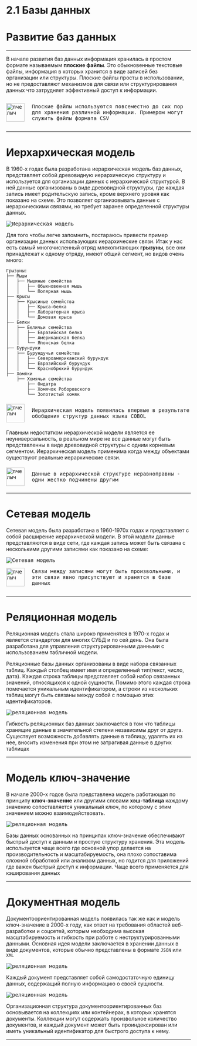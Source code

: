 # 2.1 Базы данных

# Развитие баз данных

---

В начале развития баз данных информация хранилась в простом формате называемым **плоские файлы**.
Это обыкновенные текстовые файлы, информация в которых хранится в виде записей без организации или структуры.
Плоские файлы просты в использовании, но не предоставляют механизмов для связи или структурирования данных что затрудняет эффективный доступ к информации.

<kbd>
<div style="display:flex; align-items:center;">
<img src= "../bee.png" alt="пчелыч" style="width:50px; height:50px; margin-right:20px;">
<p>
Плоские файлы используются повсеместно до сих пор для хранения различной информации.
Примером могут служить файлы формата CSV
</p>
</div>
</kbd>

---

# Иерхархическая модель

В 1960-х годах была разработана иерархическая модель баз данных, представляет собой древовидную иерархическую структуру и используется для организации данных с иерархической структурой. В ней данные организованы в виде древовидной структуры, где каждая запись имеет родительскую запись, кроме верхнего уровня как показано на схеме. Это позволяет организовывать данные с иерархическими связями, но требует заранее определенной структуры данных.

<kbd>
<img src="images/image.png" alt = "Иерархическая модель">
</kbd>

Для того чтобы легче запомнить, постараюсь привести пример организации данных использующих иерархические связи. 
Итак у нас есть самый многочисленный отряд млекопитающих **грызуны**, все они принадлежат к одному отряду, имеют общий сегмент, но видов очень много:

```
Грызуны:
├── Мыши
│   ├── Мышиные семейства
│   │   ├── Обыкновенная мышь
│   │   └── Полярная мышь
├── Крысы
│   ├── Крысиные семейства
│   │   ├── Крыса-белка
│   │   ├── Лабораторная крыса
│   │   └── Домовая крыса
├── Белки
│   ├── Беличьи семейства
│   │   ├── Евразийская белка
│   │   ├── Американская белка
│   │   └── Японская белка
├── Бурундуки
│   ├── Бурундучьи семейства
│   │   ├── Североамериканский бурундук
│   │   ├── Евразийский бурундук
│   │   └── Краснобрюхий бурундук
├── Хомяки
    ├── Хомячьи семейства
        ├── Ондатра
        ├── Хомячок Роборовского
        └── Золотистый хомяк
```

<kbd>
<div style="display:flex; align-items:center;">
<img src= "../bee.png" alt="пчелыч"  alt="пчелыч" style="width:50px; height:50px; margin-right:20px;">
<p>
Иерархическая модель появилась впервые в результате обобщения структур данных языка COBOL
</p>
</div>
</kbd>

Главным недостатком иерархической модели является ее неуниверсальность, в реальном мире не все данные могут быть представленны в виде древовидной структуры с одним корневым сегментом. 
Иерархическая модель применима когда между объектами существуют реальные иерархические связи.

<kbd>
<div style="display:flex; align-items:center;">
<img src= "../bee.png" alt="пчелыч" alt="пчелыч" style="width:50px; height:50px; margin-right:20px;">
<p>
Данные в иерархической структуре неравноправны - одни жестко подчинены другим
</p>
</div>
</kbd>

--- 

# Сетевая модель

Сетевая модель была разработана в 1960-1970х годах и представляет с собой расширение иерархической модели. В этой модели данные представляются в виде сети, где каждая запись может быть связана с несколькими другими записями как показано на схеме:

<kbd>
<img src = "images/image1.png" alt = "Сетевая модель">
</kbd>

<kbd>
<div style="display:flex; align-items:center;">
<img src= "../bee.png" alt="пчелыч"  alt="пчелыч" style="width:50px; height:50px; margin-right:20px;">
<p>
Связи между записями могут быть произвольными, и эти связи явно присутствуют и хранятся в базе данных
</p>
</div>
</kbd>

---

# Реляционная модель

Реляционная модель стала широко применятся в 1970-х годах и является стандартом для многих СУБД и по сей день. Она была разработана для управления структурированными данными с использованием табличной модели.

Реляционные базы данных организованы в виде набора связанных таблиц. Каждый столбец имеет имя и определенный тип(текст, число, дата). Каждая строка таблицы представляет собой набор связанных значений, относящихся к одной сущности. Помимо этого каждая строка помечается уникальным идентификатором, а строки из нескольких таблиц могут быть связаны между собой с помощью этих идентификаторов.

<kbd>
<img src = "images/image2.png" alt = "реляционная модель">
</kbd>

Гибкость реляционных баз данных заключается в том что таблицы хранящие данные в значительной степени независимы друг от друга. Существует возможность добавлять данные в таблицу, удалять их из нее, вносить изменения при этом не затрагивая данные в других таблицах

---

# Модель ключ-значение

В начале 2000-х годов была представлена модель работающая по принципу **ключ-значение** или другими словами **хэш-таблица** каждому значению сопоставляется уникальный ключ, по которому с этим значением можно взаимодействовать.


<kbd>
<img src = "images/image3.png" alt = "реляционная модель">
</kbd>

Базы данных основанных на принципах ключ-значение обеспечивают быстрый доступ к данным и простую структуру хранения. Эта модель используется чаще всего где основной упор делается на производительность и масштабируемость, она плохо сопоставима сложной обработкой или анализом данных, но годится для приложений где важен быстрый доступ к информации. Чаще всего применяется для кэширования данных

---

# Документная модель

Документоориентированная модель появилась так же как и модель ключ-значение в 2000-х году, как ответ на требования областей веб-разработки и соцсетей, которым необходима высокая масштабируемость и гибкость при работе с неструктурированными данными. Основная идея модели заключается в хранении данных в виде документов, которые обычно представлены в формате `JSON` или  `XML` 

<kbd>
<img src = "images/image4.png" alt = "реляционная модель">
</kbd>

Каждый документ представляет собой самодостаточную единицу данных, содержащий полную информацию о своей сущности.

<kbd>
<img src = "images/image5.png" alt = "реляционная модель">
</kbd>

Организационная структура документоориентированных баз основывается на коллекциях или контейнерах, в которых хранятся документы. Коллекции могут содержать произвольное количество документов, и каждый документ может быть проиндексирован или иметь уникальный идентификатор для быстрого доступа к нему.

---